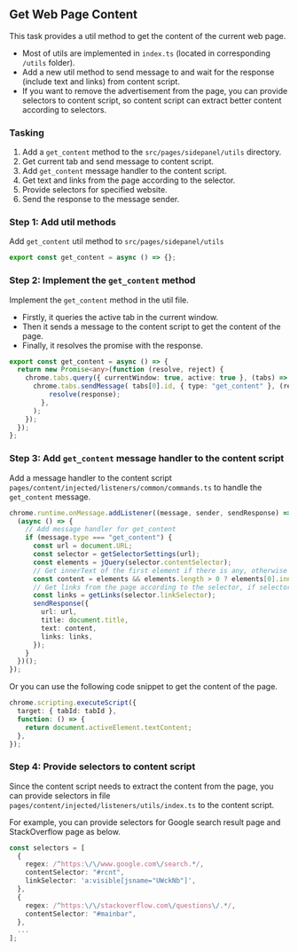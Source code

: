 ## Get Web Page Content
This task provides a util method to get the content of the current web page.

* Most of utils are implemented in `index.ts` (located in corresponding `/utils` folder).
* Add a new util method to send message to and wait for the response (include text and links) from content script.
* If you want to remove the advertisement from the page, you can provide selectors to content script, so content script can extract better content according to selectors.

### Tasking
1. Add a `get_content` method to the `src/pages/sidepanel/utils` directory.
2. Get current tab and send message to content script.
3. Add `get_content` message handler to the content script.
4. Get text and links from the page according to the selector.
5. Provide selectors for specified website.
6. Send the response to the message sender.

### Step 1: Add util methods
Add `get_content` util method to `src/pages/sidepanel/utils`  
```typescript
export const get_content = async () => {};
```

### Step 2: Implement the `get_content` method
Implement the `get_content` method in the util file. 
* Firstly, it queries the active tab in the current window. 
* Then it sends a message to the content script to get the content of the page. 
* Finally, it resolves the promise with the response.
```typescript
export const get_content = async () => {
  return new Promise<any>(function (resolve, reject) {
    chrome.tabs.query({ currentWindow: true, active: true }, (tabs) => {
      chrome.tabs.sendMessage( tabs[0].id, { type: "get_content" }, (response) => {
          resolve(response);
        },
      );
    });
  });
};
```

### Step 3: Add `get_content` message handler to the content script
Add a message handler to the content script `pages/content/injected/listeners/common/commands.ts` to handle the `get_content` message. 
```typescript
chrome.runtime.onMessage.addListener((message, sender, sendResponse) => {
  (async () => {
    // Add message handler for get_content
    if (message.type === "get_content") {
      const url = document.URL;
      const selector = getSelectorSettings(url);
      const elements = jQuery(selector.contentSelector);
      // Get innerText of the first element if there is any, otherwise get innerText of the body
      const content = elements && elements.length > 0 ? elements[0].innerText : document.body.innerText;
      // Get links from the page according to the selector, if selector is empty, return empty array
      const links = getLinks(selector.linkSelector);
      sendResponse({
        url: url,
        title: document.title,
        text: content,
        links: links,
      });
    }
  })();
});
```
Or you can use the following code snippet to get the content of the page.
```typescript
chrome.scripting.executeScript({
  target: { tabId: tabId },
  function: () => {
    return document.activeElement.textContent;
  },
});
```

### Step 4: Provide selectors to content script
Since the content script needs to extract the content from the page, you can provide selectors in file `pages/content/injected/listeners/utils/index.ts` to the content script.

For example, you can provide selectors for Google search result page and StackOverflow page as below.
```typescript
const selectors = [
  {
    regex: /^https:\/\/www.google.com\/search.*/,
    contentSelector: "#rcnt",
    linkSelector: 'a:visible[jsname="UWckNb"]',
  },
  {
    regex: /^https:\/\/stackoverflow.com\/questions\/.*/,
    contentSelector: "#mainbar",
  },
  ...
];
```

